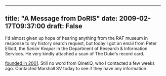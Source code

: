 
---
title: "A Message from DoRIS"
date: 2009-02-17T09:37:00
draft: False
---

<span style="font-size:100%;">I'd almost given up hope of hearing anything from the RAF museum in response to my history search request, but today I got an email from Peter Elliott, the <span style="font-style: italic;">Senior Keeper</span> in the Department of Research & Information Services. He very kindly attached a scan of The Duke's record card.

</span>[founded in 2001](http://en.wikipedia.org/wiki/Qinetiq).
</span>
Still no word from <span>QinetiQ</span>, who I contacted a few weeks ago.  Contacted Marshall <span>SV</span> today to see if they have any information.

